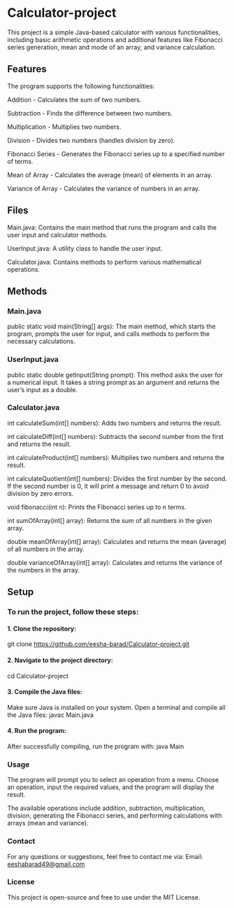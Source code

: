 # Calculator-project
This project is a simple Java-based calculator with various functionalities, including basic arithmetic operations and additional features like Fibonacci series generation, mean and mode of an array, and variance calculation.

## Features
The program supports the following functionalities:

Addition - Calculates the sum of two numbers.

Subtraction - Finds the difference between two numbers.

Multiplication - Multiplies two numbers.

Division - Divides two numbers (handles division by zero).

Fibonacci Series - Generates the Fibonacci series up to a specified number of terms.

Mean of Array - Calculates the average (mean) of elements in an array.

Variance of Array - Calculates the variance of numbers in an array.

## Files
Main.java: Contains the main method that runs the program and calls the user input and calculator methods.

UserInput.java: A utility class to handle the user input.

Calculator.java: Contains methods to perform various mathematical operations.

## Methods
### Main.java
public static void main(String[] args): The main method, which starts the program, prompts the user for input, and calls methods to perform the necessary calculations.
### UserInput.java
public static double getInput(String prompt): This method asks the user for a numerical input. It takes a string prompt as an argument and returns the user’s input as a double.
### Calculator.java
int calculateSum(int[] numbers): Adds two numbers and returns the result.

int calculateDiff(int[] numbers): Subtracts the second number from the first and returns the result.

int calculateProduct(int[] numbers): Multiplies two numbers and returns the result.

int calculateQuotient(int[] numbers): Divides the first number by the second. If the second number is 0, it will print a message and return 0 to avoid division by zero errors.

void fibonacci(int n): Prints the Fibonacci series up to n terms.

int sumOfArray(int[] array): Returns the sum of all numbers in the given array.

double meanOfArray(int[] array): Calculates and returns the mean (average) of all numbers in the array.

double varianceOfArray(int[] array): Calculates and returns the variance of the numbers in the array.

## Setup
### To run the project, follow these steps:

#### 1. Clone the repository:
git clone https://github.com/eesha-barad/Calculator-project.git
#### 2. Navigate to the project directory:
cd Calculator-project
#### 3. Compile the Java files:
Make sure Java is installed on your system. Open a terminal and compile all the Java files:
javac Main.java
#### 4. Run the program:
After successfully compiling, run the program with:
java Main
### Usage
The program will prompt you to select an operation from a menu. Choose an operation, input the required values, and the program will display the result.

The available operations include addition, subtraction, multiplication, division, generating the Fibonacci series, and performing calculations with arrays (mean and variance).

### Contact
For any questions or suggestions, feel free to contact me via:
Email: eeshabarad49@gmail.com

### License
This project is open-source and free to use under the MIT License.

